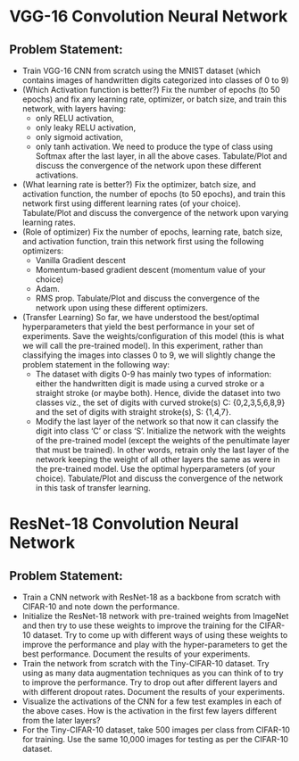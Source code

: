 # VGG-16 Convolution Neural Network
## Problem Statement:
* Train VGG-16 CNN from scratch using the MNIST dataset (which contains images of
handwritten digits categorized into classes of 0 to 9)
* (Which Activation function is better?) Fix the number of epochs (to 50 epochs) and fix any learning rate, optimizer, or batch size, and train this network, with layers having:
  - only RELU activation,
  - only leaky RELU activation,
  - only sigmoid activation,
  - only tanh activation.
We need to produce the type of class using Softmax after the last layer, in all the
above cases. Tabulate/Plot and discuss the convergence of the network upon these
different activations.
* (What learning rate is better?) Fix the optimizer, batch size, and activation function, the number of epochs (to 50 epochs), and train this network first using different learning rates (of your choice). Tabulate/Plot and discuss the convergence of the network upon varying learning rates.
* (Role of optimizer) Fix the number of epochs, learning rate, batch size, and activation function, train this network first using the following optimizers:
  - Vanilla Gradient descent
  - Momentum-based gradient descent (momentum value of your choice)
  - Adam.
  - RMS prop.
Tabulate/Plot and discuss the convergence of the network upon using these different optimizers.
* (Transfer Learning) So far, we have understood the best/optimal hyperparameters that yield the best performance in your set of experiments. Save the weights/configuration of this model (this is what we will call the pre-trained model). In this experiment, rather than classifying the images into classes 0 to 9, we will slightly change the problem statement in the following way:
  - The dataset with digits 0-9 has mainly two types of information: either the handwritten digit is made using a curved stroke or a straight stroke (or maybe both). Hence, divide the dataset into two classes viz., the set of digits with curved stroke(s) C: {0,2,3,5,6,8,9} and the set of digits with straight stroke(s), S: {1,4,7}.
  - Modify the last layer of the network so that now it can classify the digit into class ‘C’ or class ‘S’. Initialize the network with the weights of the pre-trained model (except the weights of the penultimate layer that must be trained). In other words, retrain only the last layer of the network keeping the weight of all other layers the same as were in the pre-trained model.
Use the optimal hyperparameters (of your choice). Tabulate/Plot and discuss the convergence of the network in this task of transfer learning.

# ResNet-18 Convolution Neural Network
## Problem Statement:
* Train a CNN network with ResNet-18 as a backbone from scratch with CIFAR-10 and note down the performance.
*  Initialize the ResNet-18 network with pre-trained weights from ImageNet and then try to use these weights to improve the training for the CIFAR-10 dataset. Try to come up with different ways of using these weights to improve the performance and play with the hyper-parameters to get the best performance. Document the results of your experiments.
* Train the network from scratch with the Tiny-CIFAR-10 dataset. Try using as many data augmentation techniques as you can think of to try to improve the performance.
Try to drop out after different layers and with different dropout rates. Document the results of your experiments.
* Visualize the activations of the CNN for a few test examples in each of the above cases. How is the activation in the first few layers different from the later layers?
* For the Tiny-CIFAR-10 dataset, take 500 images per class from CIFAR-10 for training. Use the same 10,000 images for testing as per the CIFAR-10 dataset.
